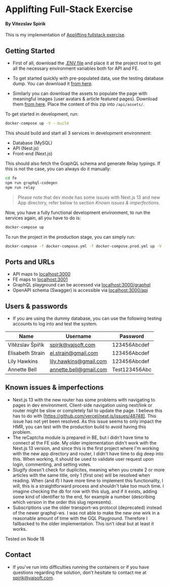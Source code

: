 # Applifting Full-Stack Exercise
#### By Vitezslav Spirik

This is my implementation of [Applifting fullstack exercise](https://github.com/Applifting/fullstack-exercise/blob/master/assignment.md#enroll-beta).

## Getting Started

- First of all, download the [.ENV file](https://drive.google.com/file/d/1EtWzqzfru_pIWiZiVZpbVHPOfSq85pW4/view?usp=share_link) and place it at the project root to get all the necessary environment variables both for API and FE.

- To get started quickly with pre-populated data, use the testing database dump. You can download it [from here](https://drive.google.com/file/d/1MToqCB6JRFVsNh2lTIC45A5_DLMkUdyB/view?usp=sharing).
  
- Similarly you can download the assets to populate the page with meaningful images (user avatars & article featured pages). Download them [from here](https://drive.google.com/file/d/1LHcYY3cjA277vuonAnDKjbqb-lLkL1HH/view?usp=sharing). Place the content of this zip into ```/api/assets/```.

To get started in development, run:

```bash
docker-compose up -V --build
```

This should build and start all 3 services in development environment:
- Database (MySQL)
- API (Nest.js)
- Front-end (Next.js)

This should also fetch the GraphQL schema and generate Relay typings. If this is not the case, you can always do it manually:

```bash
cd fe
npm run graphql-codegen
npm run relay
```

> Please note that dev mode has some issues with Next.js 13 and new App directory, refer below to section *Known issues & imperfections*.

Now, you have a fully functional development environment, to run the services again, all you have to do is:

```bash
docker-compose up
```

To run the project in the production stage, you can simply run:
```bash
docker-compose -f docker-compose.yml -f docker-compose.prod.yml up -V --build
```

## Ports and URLs

- API maps to [localhost:3000](localhost:3000)
- FE maps to [localhost:3001](localhost:3001)
- GraphQL playground can be accessed via [localhost:3000/graphql](localhost:3000/graphql)
- OpenAPI schema (Swagger) is accessible via [localhost:3000/api](localhost:3000/api)

## Users & passwords

- If you are using the dummy database, you can use the following testing accounts to log into and test the system.
  
| **Name**         | **Username**           | **Password**  |
|------------------|------------------------|---------------|
| Vítězslav Špiřík | spirik@vajsoft.com     | 123456Abcdef  |
| Elisabeth Strain | el.strain@gmail.com    | 123456Abcdef  |
| Lily Hawkins     | lily.hawkins@gmail.com | 123456Abcdef  |
| Annette Bell     | annette.bell@gmail.com | Test123456Abc |

## Known issues & imperfections

- Next.js 13 with the new router has some problems with navigating to pages in dev environment. Client-side navigation using next/link or router might be slow or completely fail to update the page. I believe this has to do with [https://github.com/vercel/next.js/issues/48748]. This issue has not yet been resolved. As this issue seems to only impact the HMR, you can test with the production build to avoid having this problem.
- The reCaptcha module is prepared in BE, but i didn't have time to connect at the FE side. My older implementation didn't work with the Next.js 13 version, and since this is the first project where I'm working with the new app directory and router, I didn't have time to dig deep into this. When working, it should be used to validate user request upon login, commenting, and setting votes.
- Slugify doesn't check for duplicites, meaning when you create 2 or more articles with the same title, only 1 (first one) will be resolved when reading. When (and if) I have more time to implement this functionality, I will, this is a straightforward process and shouldn't take too much time. I imagine checking the db for row with this slug, and if it exists, adding some kind of identifier to the end, for example a number (describing which version in the order this slug represents).
- Subscriptions use the older transport-ws protocol (deprecated) instead of the newer graphql-ws. I was not able to make the new one wirk in a reasonable amount of time with the GQL Playground. Therefore I fallbacked to the older implementation. This isn't ideal but at least it works.


Tested on Node 18

## Contact

- If you've run into difficulties running the containers or if you have questions regarding the solution, don't hesitate to contact me at [spirik@vajsoft.com](mailto:spirik@vajsoft.com).
